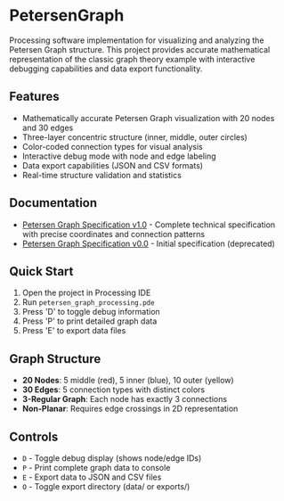 # PetersenGraph

Processing software implementation for visualizing and analyzing the Petersen Graph structure. This project provides accurate mathematical representation of the classic graph theory example with interactive debugging capabilities and data export functionality.

## Features

- Mathematically accurate Petersen Graph visualization with 20 nodes and 30 edges
- Three-layer concentric structure (inner, middle, outer circles)
- Color-coded connection types for visual analysis
- Interactive debug mode with node and edge labeling
- Data export capabilities (JSON and CSV formats)
- Real-time structure validation and statistics

## Documentation

- [Petersen Graph Specification v1.0](PetersenGraphSpecification_1.md) - Complete technical specification with precise coordinates and connection patterns
- [Petersen Graph Specification v0.0](PetersenGraphSpecification_0.md) - Initial specification (deprecated)

## Quick Start

1. Open the project in Processing IDE
2. Run `petersen_graph_processing.pde`
3. Press 'D' to toggle debug information
4. Press 'P' to print detailed graph data
5. Press 'E' to export data files

## Graph Structure

- **20 Nodes**: 5 middle (red), 5 inner (blue), 10 outer (yellow)
- **30 Edges**: 5 connection types with distinct colors
- **3-Regular Graph**: Each node has exactly 3 connections
- **Non-Planar**: Requires edge crossings in 2D representation

## Controls

- `D` - Toggle debug display (shows node/edge IDs)
- `P` - Print complete graph data to console
- `E` - Export data to JSON and CSV files
- `O` - Toggle export directory (data/ or exports/)
